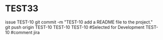 # TEST33
issue TEST-10
git commit -m "TEST-10 add a README file to the project."
git push origin <branchname>
TEST-10
TEST-10
TEST-10 #Selected for Development
TEST-10 #comment jira
